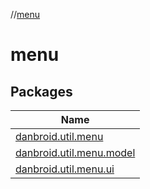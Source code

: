 //[menu](index.md)



# menu  


## Packages  
  
|  Name | 
|---|
| <a name="danbroid.util.menu////PointingToDeclaration/"></a>[danbroid.util.menu](menu/danbroid.util.menu/index.md)|
| <a name="danbroid.util.menu.model////PointingToDeclaration/"></a>[danbroid.util.menu.model](menu/danbroid.util.menu.model/index.md)|
| <a name="danbroid.util.menu.ui////PointingToDeclaration/"></a>[danbroid.util.menu.ui](menu/danbroid.util.menu.ui/index.md)|

